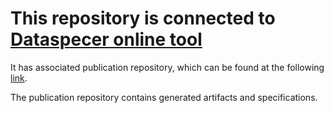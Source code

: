 # This repository is connected to [Dataspecer online tool](http://localhost:5174)

It has associated publication repository, which can be found at the following [link](https://github.com/RadStr-bot/7e68a41a-4d3d-4a53-82b5-4955924658d9-publication-repo).

The publication repository contains generated artifacts and specifications.
